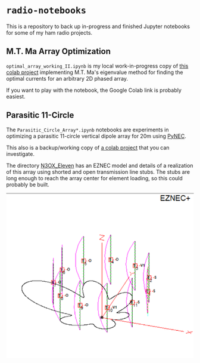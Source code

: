 # `radio-notebooks`

This is a repository to back up in-progress and finished Jupyter notebooks for some of my ham radio projects.

## M.T. Ma Array Optimization

`optimal_array_working_II.ipynb` is my local work-in-progress copy of [this colab project](https://colab.research.google.com/drive/1wYXeli_duxK5gw9uycqAuD0LmVXuqpQU?usp=sharing) implementing M.T. Ma's eigenvalue method for finding the optimal currents for an arbitrary 2D phased array.

If you want to play with the notebook, the Google Colab link is probably easiest.

## Parasitic 11-Circle

The `Parasitic_Circle_Array*.ipynb` notebooks are experiments in optimizing a parasitic 11-circle vertical dipole array for 20m using [PyNEC](https://github.com/tmolteno/python-necpp/tree/master/PyNEC). 

This also is a backup/working copy of [a colab project](https://colab.research.google.com/drive/1LNp7QuVXy26LK7XfYa7ak2DsrPy3mqXA?usp=sharing) that you can investigate.

The directory [N3OX_Eleven](./N3OX_Eleven) has an EZNEC model and details of a realization of this array using shorted and open transmission line stubs. The stubs are long enough to reach the array center for element loading, so this could probably be built.

![](./N3OX_Eleven/azant.png)